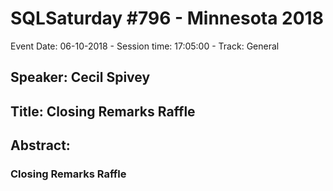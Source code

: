 # SQLSaturday #796 - Minnesota 2018
Event Date: 06-10-2018 - Session time: 17:05:00 - Track: General
## Speaker: Cecil Spivey
## Title: Closing Remarks  Raffle
## Abstract:
### Closing Remarks  Raffle
